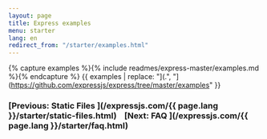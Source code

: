 ```yaml
---
layout: page
title: Express examples
menu: starter
lang: en
redirect_from: "/starter/examples.html"
---
```


{% capture examples %}{% include readmes/express-master/examples.md %}{% endcapture %}
{{ examples | replace: "](.", "](https://github.com/expressjs/express/tree/master/examples" }}

###  [Previous: Static Files ](/expressjs.com/{{ page.lang }}/starter/static-files.html)&nbsp;&nbsp;&nbsp;&nbsp;[Next: FAQ ](/expressjs.com/{{ page.lang }}/starter/faq.html)
